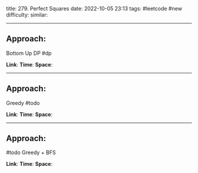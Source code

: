 title: 279. Perfect Squares
date: 2022-10-05 23:13
tags: #leetcode #new
difficulty:
similar: 

---
## Approach: 
Bottom Up DP
#dp 

**Link**: 
**Time**:
**Space**:

---
## Approach: 
Greedy
#todo 

**Link**:
**Time**:
**Space**:

---
## Approach:
#todo 
Greedy + BFS

**Link**:
**Time**:
**Space**: